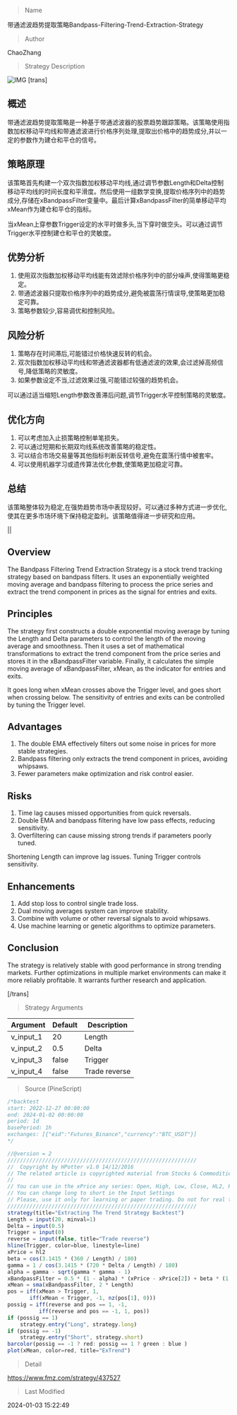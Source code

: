 
> Name

带通滤波趋势提取策略Bandpass-Filtering-Trend-Extraction-Strategy

> Author

ChaoZhang

> Strategy Description

![IMG](https://www.fmz.com/upload/asset/1657295340f3d80b6cb.png)
[trans]

## 概述

带通滤波趋势提取策略是一种基于带通滤波器的股票趋势跟踪策略。该策略使用指数加权移动平均线和带通滤波进行价格序列处理,提取出价格中的趋势成分,并以一定的参数作为建仓和平仓的信号。

## 策略原理

该策略首先构建一个双次指数加权移动平均线,通过调节参数Length和Delta控制移动平均线的时间长度和平滑度。然后使用一组数学变换,提取价格序列中的趋势成分,存储在xBandpassFilter变量中。最后计算xBandpassFilter的简单移动平均xMean作为建仓和平仓的指标。

当xMean上穿参数Trigger设定的水平时做多头,当下穿时做空头。可以通过调节Trigger水平控制建仓和平仓的灵敏度。

## 优势分析

1. 使用双次指数加权移动平均线能有效滤除价格序列中的部分噪声,使得策略更稳定。
2. 带通滤波器只提取价格序列中的趋势成分,避免被震荡行情误导,使策略更加稳定可靠。
3. 策略参数较少,容易调优和控制风险。

## 风险分析

1. 策略存在时间滞后,可能错过价格快速反转的机会。 
2. 双次指数加权移动平均线和带通滤波器都有低通滤波的效果,会过滤掉高频信号,降低策略的灵敏度。
3. 如果参数设定不当,过滤效果过强,可能错过较强的趋势机会。

可以通过适当缩短Length参数改善滞后问题,调节Trigger水平控制策略的灵敏度。

## 优化方向

1. 可以考虑加入止损策略控制单笔损失。
2. 可以通过短期和长期双均线系统改善策略的稳定性。
3. 可以结合市场交易量等其他指标判断反转信号,避免在震荡行情中被套牢。
4. 可以使用机器学习或遗传算法优化参数,使策略更加稳定可靠。

## 总结  

该策略整体较为稳定,在强势趋势市场中表现较好。可以通过多种方式进一步优化,使其在更多市场环境下保持稳定盈利。该策略值得进一步研究和应用。

||


## Overview

The Bandpass Filtering Trend Extraction Strategy is a stock trend tracking strategy based on bandpass filters. It uses an exponentially weighted moving average and bandpass filtering to process the price series and extract the trend component in prices as the signal for entries and exits. 

## Principles

The strategy first constructs a double exponential moving average by tuning the Length and Delta parameters to control the length of the moving average and smoothness. Then it uses a set of mathematical transformations to extract the trend component from the price series and stores it in the xBandpassFilter variable. Finally, it calculates the simple moving average of xBandpassFilter, xMean, as the indicator for entries and exits.

It goes long when xMean crosses above the Trigger level, and goes short when crossing below. The sensitivity of entries and exits can be controlled by tuning the Trigger level.

## Advantages

1. The double EMA effectively filters out some noise in prices for more stable strategies.
2. Bandpass filtering only extracts the trend component in prices, avoiding whipsaws.
3. Fewer parameters make optimization and risk control easier.

## Risks 

1. Time lag causes missed opportunities from quick reversals.
2. Double EMA and bandpass filtering have low pass effects, reducing sensitivity. 
3. Overfiltering can cause missing strong trends if parameters poorly tuned.

Shortening Length can improve lag issues. Tuning Trigger controls sensitivity.

## Enhancements

1. Add stop loss to control single trade loss.
2. Dual moving averages system can improve stability. 
3. Combine with volume or other reversal signals to avoid whipsaws.
4. Use machine learning or genetic algorithms to optimize parameters.

## Conclusion

The strategy is relatively stable with good performance in strong trending markets. Further optimizations in multiple market environments can make it more reliably profitable. It warrants further research and application.

[/trans]

> Strategy Arguments



|Argument|Default|Description|
|----|----|----|
|v_input_1|20|Length|
|v_input_2|0.5|Delta|
|v_input_3|false|Trigger|
|v_input_4|false|Trade reverse|


> Source (PineScript)

``` javascript
/*backtest
start: 2022-12-27 00:00:00
end: 2024-01-02 00:00:00
period: 1d
basePeriod: 1h
exchanges: [{"eid":"Futures_Binance","currency":"BTC_USDT"}]
*/

//@version = 2
////////////////////////////////////////////////////////////
//  Copyright by HPotter v1.0 14/12/2016
// The related article is copyrighted material from Stocks & Commodities Mar 2010
//
// You can use in the xPrice any series: Open, High, Low, Close, HL2, HLC3, OHLC4 and ect...
// You can change long to short in the Input Settings
// Please, use it only for learning or paper trading. Do not for real trading.
////////////////////////////////////////////////////////////
strategy(title="Extracting The Trend Strategy Backtest")
Length = input(20, minval=1)
Delta = input(0.5)
Trigger = input(0)
reverse = input(false, title="Trade reverse")
hline(Trigger, color=blue, linestyle=line)
xPrice = hl2
beta = cos(3.1415 * (360 / Length) / 180)
gamma = 1 / cos(3.1415 * (720 * Delta / Length) / 180)
alpha = gamma - sqrt(gamma * gamma - 1)
xBandpassFilter = 0.5 * (1 - alpha) * (xPrice - xPrice[2]) + beta * (1 + alpha) * nz(xBandpassFilter[1]) - alpha * nz(xBandpassFilter[2])
xMean = sma(xBandpassFilter, 2 * Length)
pos = iff(xMean > Trigger, 1,
	   iff(xMean < Trigger, -1, nz(pos[1], 0))) 
possig = iff(reverse and pos == 1, -1,
          iff(reverse and pos == -1, 1, pos))	   
if (possig == 1) 
    strategy.entry("Long", strategy.long)
if (possig == -1)
    strategy.entry("Short", strategy.short)	   	    
barcolor(possig == -1 ? red: possig == 1 ? green : blue )
plot(xMean, color=red, title="ExTrend")
```

> Detail

https://www.fmz.com/strategy/437527

> Last Modified

2024-01-03 15:22:49
